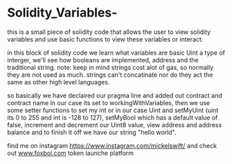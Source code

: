 # Solidity_Variables-
this is a small piece of solidity code that allows the user to view solidity variables and use basic functions to view these variables or interact.

in this block of solidity code we learn what variables are basic Uint a type of interger, we'll see how booleans are implemented, address and the traditional string.
note: keep in mind strings cost alot of gas, so normally they are not used as much. strings can't concatinate nor do they act the same as other high level languages.

so basically we have declaired our pragma line and added out contract and contract name in our case its set to workingWithVariables, then we use some setter functions to set my int or in our case Uint and setMyUint (uint its 0 to 255 and int is -128 to 127), setMyBool which has a default value of false, increment and decrement our Uint8 value, view address and address balance and to finish it off we have our string "hello world".

find me on instagram https://www.instagram.com/mickelswift/
and check out www.foxboi.com token launche platform 
